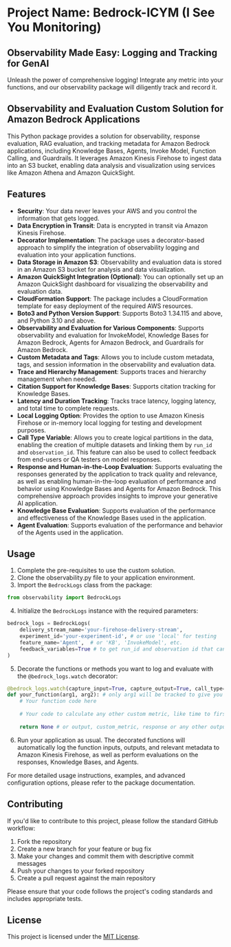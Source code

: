 # Project Name: Bedrock-ICYM (I See You Monitoring)

## Observability Made Easy: Logging and Tracking for GenAI
Unleash the power of comprehensive logging! Integrate any metric into your functions, and our observability package will diligently track and record it.

## Observability and Evaluation Custom Solution for Amazon Bedrock Applications
This Python package provides a solution for observability, response evaluation, RAG evaluation, and tracking metadata for Amazon Bedrock applications, including Knowledge Bases, Agents, Invoke Model, Function Calling, and Guardrails. It leverages Amazon Kinesis Firehose to ingest data into an S3 bucket, enabling data analysis and visualization using services like Amazon Athena and Amazon QuickSight.

## Features
- **Security**: Your data never leaves your AWS and you control the information that gets logged.
- **Data Encryption in Transit**: Data is encrypted in transit via Amazon Kinesis Firehose.
- **Decorator Implementation**: The package uses a decorator-based approach to simplify the integration of observability logging and evaluation into your application functions.
- **Data Storage in Amazon S3**: Observability and evaluation data is stored in an Amazon S3 bucket for analysis and data visualization.
- **Amazon QuickSight Integration (Optional)**: You can optionally set up an Amazon QuickSight dashboard for visualizing the observability and evaluation data.
- **CloudFormation Support**: The package includes a CloudFormation template for easy deployment of the required AWS resources.
- **Boto3 and Python Version Support**: Supports Boto3 1.34.115 and above, and Python 3.10 and above.
- **Observability and Evaluation for Various Components**: Supports observability and evaluation for InvokeModel, Knowledge Bases for Amazon Bedrock, Agents for Amazon Bedrock, and Guardrails for Amazon Bedrock.
- **Custom Metadata and Tags**: Allows you to include custom metadata, tags, and session information in the observability and evaluation data.
- **Trace and Hierarchy Management**: Supports traces and hierarchy management when needed.
- **Citation Support for Knowledge Bases**: Supports citation tracking for Knowledge Bases.
- **Latency and Duration Tracking**: Tracks trace latency, logging latency, and total time to complete requests.
- **Local Logging Option**: Provides the option to use Amazon Kinesis Firehose or in-memory local logging for testing and development purposes.
- **Call Type Variable**: Allows you to create logical partitions in the data, enabling the creation of multiple datasets and linking them by `run_id` and `observation_id`. This feature can also be used to collect feedback from end-users or QA testers on model responses.
- **Response and Human-in-the-Loop Evaluation**: Supports evaluating the responses generated by the application to track quality and relevance, as well as enabling human-in-the-loop evaluation of performance and behavior using Knowledge Bases and Agents for Amazon Bedrock. This comprehensive approach provides insights to improve your generative AI application.
- **Knowledge Base Evaluation**: Supports evaluation of the performance and effectiveness of the Knowledge Bases used in the application.
- **Agent Evaluation**: Supports evaluation of the performance and behavior of the Agents used in the application.

## Usage
1. Complete the pre-requisites to use the custom solution.
2. Clone the observability.py file to your application environment.
3. Import the `BedrockLogs` class from the package:

```python
from observability import BedrockLogs
```

4. Initialize the `BedrockLogs` instance with the required parameters:

```python
bedrock_logs = BedrockLogs(
    delivery_stream_name='your-firehose-delivery-stream',
    experiment_id='your-experiment-id', # or use 'local' for testing
    feature_name='Agent',  # or 'KB', 'InvokeModel', etc.
    feedback_variables=True # to get run_id and observation id that can be used to collect user/QA feedback on model response.
)
```

5. Decorate the functions or methods you want to log and evaluate with the `@bedrock_logs.watch` decorator:

```python
@bedrock_logs.watch(capture_input=True, capture_output=True, call_type='<your-custom-dataset-name>')
def your_function(arg1, arg2): # only arg1 will be tracked to give you an option to not log sensitive information
    # Your function code here
    
    # Your code to calculate any other custom metric, like time to first/last token 
    
    return None # or output, custom_metric, response or any other output variable
```

6. Run your application as usual. The decorated functions will automatically log the function inputs, outputs, and relevant metadata to Amazon Kinesis Firehose, as well as perform evaluations on the responses, Knowledge Bases, and Agents.

For more detailed usage instructions, examples, and advanced configuration options, please refer to the package documentation.

## Contributing
If you'd like to contribute to this project, please follow the standard GitHub workflow:

1. Fork the repository
2. Create a new branch for your feature or bug fix
3. Make your changes and commit them with descriptive commit messages
4. Push your changes to your forked repository
5. Create a pull request against the main repository

Please ensure that your code follows the project's coding standards and includes appropriate tests.

## License
This project is licensed under the [MIT License](LICENSE).